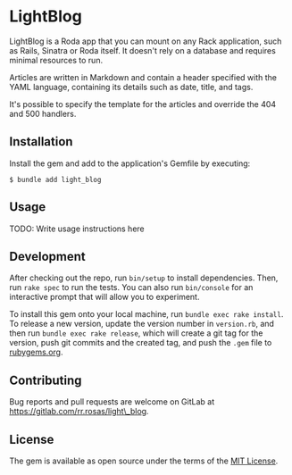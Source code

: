 # LightBlog

LightBlog is a Roda app that you can mount on any Rack application, such as Rails, Sinatra or Roda
itself. It doesn't rely on a database and requires minimal resources to run.

Articles are written in Markdown and contain a header specified with the YAML language,
containing its details such as date, title, and tags.

It's possible to specify the template for the articles and override the 404 and 500 handlers.

## Installation

Install the gem and add to the application's Gemfile by executing:

    $ bundle add light_blog

## Usage

TODO: Write usage instructions here

## Development

After checking out the repo, run `bin/setup` to install dependencies. Then, run `rake spec` to run the tests. You can also run `bin/console` for an interactive prompt that will allow you to experiment.

To install this gem onto your local machine, run `bundle exec rake install`. To release a new version, update the version number in `version.rb`, and then run `bundle exec rake release`, which will create a git tag for the version, push git commits and the created tag, and push the `.gem` file to [rubygems.org](https://rubygems.org).

## Contributing

Bug reports and pull requests are welcome on GitLab at https://gitlab.com/rr.rosas/light\_blog.

## License

The gem is available as open source under the terms of the [MIT License](https://opensource.org/licenses/MIT).
